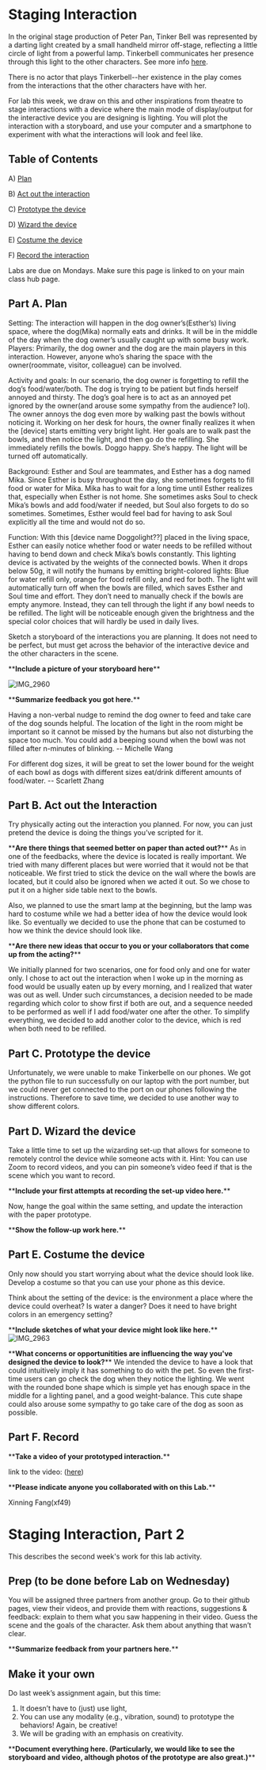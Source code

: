 

# Staging Interaction

In the original stage production of Peter Pan, Tinker Bell was represented by a darting light created by a small handheld mirror off-stage, reflecting a little circle of light from a powerful lamp. Tinkerbell communicates her presence through this light to the other characters. See more info [here](https://en.wikipedia.org/wiki/Tinker_Bell). 

There is no actor that plays Tinkerbell--her existence in the play comes from the interactions that the other characters have with her.

For lab this week, we draw on this and other inspirations from theatre to stage interactions with a device where the main mode of display/output for the interactive device you are designing is lighting. You will plot the interaction with a storyboard, and use your computer and a smartphone to experiment with what the interactions will look and feel like. 


## Table of Contents

A) [Plan](#part-a-plan) 

B) [Act out the interaction](#part-b-act-out-the-interaction) 

C) [Prototype the device](#part-c-prototype-the-device)

D) [Wizard the device](#part-d-wizard-the-device) 

E) [Costume the device](#part-e-costume-the-device)

F) [Record the interaction](#part-f-record)

Labs are due on Mondays. Make sure this page is linked to on your main class hub page.

## Part A. Plan 


Setting: The interaction will happen in the dog owner’s(Esther’s) living space, where the dog(Mika) normally eats and drinks. It will be in the middle of the day when the dog owner’s usually caught up with some busy work. 
Players: Primarily, the dog owner and the dog are the main players in this interaction. However, anyone who’s sharing the space with the owner(roommate, visitor, colleague) can be involved. 

Activity and goals: In our scenario, the dog owner is forgetting to refill the dog’s food/water/both. The dog is trying to be patient but finds herself annoyed and thirsty. The dog’s goal here is to act as an annoyed pet ignored by the owner(and arouse some sympathy from the audience? lol). The owner annoys the dog even more by walking past the bowls without noticing it. Working on her desk for hours, the owner finally realizes it when the [device] starts emitting very bright light. Her goals are to walk past the bowls, and then notice the light, and then go do the refilling. She immediately refills the bowls. Doggo happy. She’s happy. The light will be turned off automatically. 

Background: Esther and Soul are teammates, and Esther has a dog named Mika. Since Esther is busy throughout the day, she sometimes forgets to fill food or water for Mika. Mika has to wait for a long time until Esther realizes that, especially when Esther is not home. She sometimes asks Soul to check Mika’s bowls and add food/water if needed, but Soul also forgets to do so sometimes. Sometimes, Esther would feel bad for having to ask Soul explicitly all the time and would not do so.

Function: With this [device name Doggolight??] placed in the living space, Esther can easily notice whether food or water needs to be refilled without having to bend down and check Mika’s bowls constantly. This lighting device is activated by the weights of the connected bowls. When it drops below 50g, it will notify the humans by emitting bright-colored lights: Blue for water refill only, orange for food refill only, and red for both.
The light will automatically turn off when the bowls are filled, which saves Esther and Soul time and effort. They don’t need to manually check if the bowls are empty anymore. Instead, they can tell through the light if any bowl needs to be refilled. The light will be noticeable enough given the brightness and the special color choices that will hardly be used in daily lives. 


Sketch a storyboard of the interactions you are planning. It does not need to be perfect, but must get across the behavior of the interactive device and the other characters in the scene. 

\*\***Include a picture of your storyboard here**\*\*

![IMG_2960](https://user-images.githubusercontent.com/42717070/132270237-09ffa1d6-83ef-41e6-b3a0-e559f28e6d23.jpg)


\*\***Summarize feedback you got here.**\*\*

Having a non-verbal nudge to remind the dog owner to feed and take care of the dog sounds helpful. The location of the light in the room might be important so it cannot be missed by the humans but also not disturbing the space too much. You could add a beeping sound when the bowl was not filled after n-minutes of blinking. -- Michelle Wang

For different dog sizes, it will be great to set the lower bound for the weight of each bowl as dogs with different sizes eat/drink different amounts of food/water. -- Scarlett Zhang



## Part B. Act out the Interaction

Try physically acting out the interaction you planned. For now, you can just pretend the device is doing the things you’ve scripted for it. 

\*\***Are there things that seemed better on paper than acted out?**\*\*
As in one of the feedbacks, where the device is located is really important. We tried with many different places but were worried that it would not be that noticeable. We first tried to stick the device on the wall where the bowls are located, but it could also be ignored when we acted it out. So we chose to put it on a higher side table next to the bowls. 

Also, we planned to use the smart lamp at the beginning, but the lamp was hard to costume while we had a better idea of how the device would look like. So eventually we decided to use the phone that can be costumed to how we think the device should look like.


\*\***Are there new ideas that occur to you or your collaborators that come up from the acting?**\*\*


We initially planned for two scenarios, one for food only and one for water only. I chose to act out the interaction when I woke up in the morning as food would be usually eaten up by every morning, and I realized that water was out as well. Under such circumstances, a decision needed to be made regarding which color to show first if both are out, and a sequence needed to be performed as well if I add food/water one after the other. To simplify everything, we decided to add another color to the device, which is red when both need to be refilled. 



## Part C. Prototype the device


Unfortunately, we were unable to make Tinkerbelle on our phones. We got the python file to run successfully on our laptop with the port number, but we could never get connected to the port on our phones following the instructions. Therefore to save time, we decided to use another way to show different colors. 


## Part D. Wizard the device
Take a little time to set up the wizarding set-up that allows for someone to remotely control the device while someone acts with it. Hint: You can use Zoom to record videos, and you can pin someone’s video feed if that is the scene which you want to record. 

\*\***Include your first attempts at recording the set-up video here.**\*\*

Now, hange the goal within the same setting, and update the interaction with the paper prototype. 

\*\***Show the follow-up work here.**\*\*


## Part E. Costume the device

Only now should you start worrying about what the device should look like. Develop a costume so that you can use your phone as this device.

Think about the setting of the device: is the environment a place where the device could overheat? Is water a danger? Does it need to have bright colors in an emergency setting?

\*\***Include sketches of what your device might look like here.**\*\*
![IMG_2963](https://user-images.githubusercontent.com/42717070/132272913-f2c433f2-b603-490a-9777-c3036d6782ed.jpg)


\*\***What concerns or opportunitities are influencing the way you've designed the device to look?**\*\*
 We intended the device to have a look that could intuitively imply it has something to do with the pet. So even the first-time users can go check the dog when they notice the lighting. We went with the rounded bone shape which is simple yet has enough space in the middle for a lighting panel, and a good weight-balance. This cute shape could also arouse some sympathy to go take care of the dog as soon as possible. 

## Part F. Record

\*\***Take a video of your prototyped interaction.**\*\*

link to the video: ([here](https://drive.google.com/file/d/1hVqco_DP4JWhl13JiXmMFei8hyX8SEkT/view))

\*\***Please indicate anyone you collaborated with on this Lab.**\*\*

Xinning Fang(xf49)



# Staging Interaction, Part 2 

This describes the second week's work for this lab activity.


## Prep (to be done before Lab on Wednesday)

You will be assigned three partners from another group. Go to their github pages, view their videos, and provide them with reactions, suggestions & feedback: explain to them what you saw happening in their video. Guess the scene and the goals of the character. Ask them about anything that wasn’t clear. 

\*\***Summarize feedback from your partners here.**\*\*

## Make it your own

Do last week’s assignment again, but this time: 
1) It doesn’t have to (just) use light, 
2) You can use any modality (e.g., vibration, sound) to prototype the behaviors! Again, be creative!
3) We will be grading with an emphasis on creativity. 

\*\***Document everything here. (Particularly, we would like to see the storyboard and video, although photos of the prototype are also great.)**\*\*




